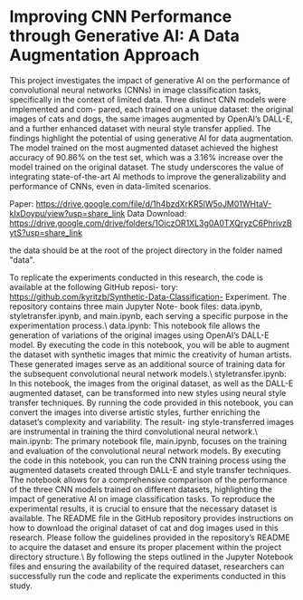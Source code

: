 # Improving CNN Performance through Generative AI: A Data Augmentation Approach

This project investigates the impact of generative AI on the performance of convolutional neural networks (CNNs) in image classification tasks, specifically in the context of limited data. Three distinct CNN models were implemented and com- pared, each trained on a unique dataset: the original images of cats and dogs, the same images augmented by OpenAI’s DALL-E, and a further enhanced dataset with neural style transfer applied. The findings highlight the potential of using generative AI for data augmentation. The model trained on the most augmented dataset achieved the highest accuracy of 90.86% on the test set, which was a 3.16% increase over the model trained on the original dataset. The study underscores the value of integrating state-of-the-art AI methods to improve the generalizability and performance of CNNs, even in data-limited scenarios.

Paper: https://drive.google.com/file/d/1h4bzdXrKR5lW5oJM01WHtaV-kIxDoypu/view?usp=share_link
Data Download: https://drive.google.com/drive/folders/1OiczOR1XL3g0A0TXQryzC6PhrivzBytS?usp=share_link


the data should be at the root of the project directory in the folder named "data".

To replicate the experiments conducted in this research, the code is available at the following GitHub reposi- tory: https://github.com/kyritzb/Synthetic-Data-Classification- Experiment. The repository contains three main Jupyter Note- book files: data.ipynb, styletransfer.ipynb, and main.ipynb, each serving a specific purpose in the experimentation process.\\
data.ipynb: This notebook file allows the generation of variations of the original images using OpenAI’s DALL-E model. By executing the code in this notebook, you will be able to augment the dataset with synthetic images that mimic the creativity of human artists. These generated images serve as an additional source of training data for the subsequent convolutional neural network models.\\
styletransfer.ipynb: In this notebook, the images from the original dataset, as well as the DALL-E augmented dataset, can be transformed into new styles using neural style transfer techniques. By running the code provided in this notebook, you can convert the images into diverse artistic styles, further enriching the dataset’s complexity and variability. The result- ing style-transferred images are instrumental in training the third convolutional neural network.\\
main.ipynb: The primary notebook file, main.ipynb, focuses on the training and evaluation of the convolutional neural network models. By executing the code in this notebook, you can run the CNN training process using the augmented datasets created through DALL-E and style transfer techniques. The notebook allows for a comprehensive comparison of the performance of the three CNN models trained on different datasets, highlighting the impact of generative AI on image classification tasks.
To reproduce the experimental results, it is crucial to ensure that the necessary dataset is available. The README file in the GitHub repository provides instructions on how to download the original dataset of cat and dog images used in this research. Please follow the guidelines provided in the repository’s README to acquire the dataset and ensure its proper placement within the project directory structure.\\
By following the steps outlined in the Jupyter Notebook files and ensuring the availability of the required dataset, researchers can successfully run the code and replicate the experiments conducted in this study.
